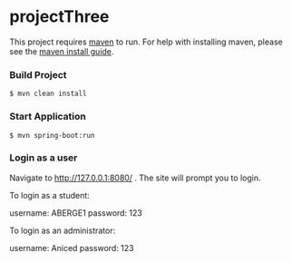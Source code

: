 # projectThree

This project requires [maven](https://maven.apache.org/index.html) to run. For help with installing maven, please see the [maven install guide](https://maven.apache.org/install.html).

### Build Project
```
$ mvn clean install
```

### Start Application
```
$ mvn spring-boot:run
```

### Login as a user

Navigate to http://127.0.0.1:8080/ . The site will prompt you to login.

To login as a student:

username: ABERGE1
password: 123

To login as an administrator:

username: Aniced
password: 123
